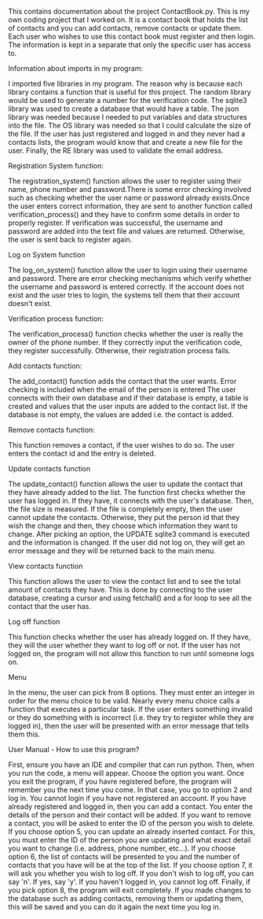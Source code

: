 This contains documentation about the project ContactBook.py. This is my own coding project that I worked on. It is a contact book that holds the list of contacts and you can add contacts, remove contacts or update them. Each user who wishes to use this contact book must register and then login. The information is kept in a separate that only the specific user has access to.

Information about imports in my program:

I imported five libraries in my program. The reason why is because each library contains a function that is useful for this project. The random library would be used to generate a number for the verification code. The sqlite3 library was used to create a database that would have a table. The json library was needed because I needed to put variables and data structures into the file. The OS library was needed so that I could calculate the size of the file. If the user has just registered and logged in and they never had a contacts lists, the program would know that and create a new file for the user. Finally, the RE library was used to validate the email address.

Registration System function:

The registration_system() function allows the user to register using their name, phone number and password.There is some error checking involved such as checking whether the user name or password already exists.Once the user enters correct information, they are sent to another function called verification_process() and they have to confirm some details in order to properly register. If verification was successful, the username and password are added into the text file and values are returned. Otherwise, the user is sent back to register again.

Log on System function

The log_on_system() function allow the user to login using their username and password. There are error checking mechanisms which verify whether the username and password is entered correctly. If the account does not exist and the user tries to login, the systems tell them that their account doesn't exist.

Verification process function:

The verification_process() function checks whether the user is really the owner of the phone number. If they correctly input the verification code, they register successfully. Otherwise, their registration process fails.

Add contacts function:

The add_contact() function adds the contact that the user wants. Error checking is included when the email of the person is entered The user connects with their own database and if their database is empty, a table is created and values that the user inputs are added to the contact list. If the database is not empty, the values are added i.e. the contact is added.

Remove contacts function:

This function removes a contact, if the user wishes to do so. The user enters the contact id and the entry is deleted.

Update contacts function

The update_contact() function allows the user to update the contact that they have already added to the list. The function first checks whether the user has logged in. If they have, it connects with the user's database. Then, the file size is measured. If the file is completely empty, then the user cannot update the contacts. Otherwise, they put the person id that they wish the change and then, they choose which information they want to change. After picking an option, the UPDATE sqlite3 command is executed and the information is changed. If the user did not log on, they will get an error message and they will be returned back to the main menu.

View contacts function

This function allows the user to view the contact list and to see the total amount of contacts they have. This is done by connecting to the user database, creating a cursor and using fetchall() and a for loop to see all the contact that the user has.

Log off function

This function checks whether the user has already logged on. If they have, they will the user whether they want to log off or not. If the user has not logged on, the program will not allow this function to run until someone logs on.

Menu

In the menu, the user can pick from 8 options. They must enter an integer in order for the menu choice to be valid. Nearly every menu choice calls a function that executes a particular task. If the user enters something invalid or they do something with is incorrect (i.e. they try to register while they are logged in), then the user will be presented with an error message that tells them this. 

User Manual - How to use this program?

First, ensure you have an IDE and compiler that can run python. Then, when you run the code, a menu will appear. Choose the option you want. Once you exit the program, if you havre registered before, the program will remember you the next time you come. In that case, you go to option 2 and log in. You cannot login if you have not registered an account. If you have already registered and logged in, then you can add a contact. You enter the details of the person and their contact will be added. If you want to remove a contact, you will be asked to enter the ID of the person you wish to delete. If you choose option 5, you can update an already inserted contact. For this, you must enter the ID of the person you are updating and what exact detail you want to change (i.e. address, phone number, etc...). If you choose option 6, the list of contacts will be presented to you and the number of contacts that you have will be at the top of the list. If you choose option 7, it will ask you whether you wish to log off. If you don't wish to log off, you can say 'n'. If yes, say 'y'. If you haven't logged in, you cannot log off. Finally, if you pick option 8, the program will exit completely. If you made changes to the database such as adding contacts, removing them or updating them, this will be saved and you can do it again the next time you log in.
